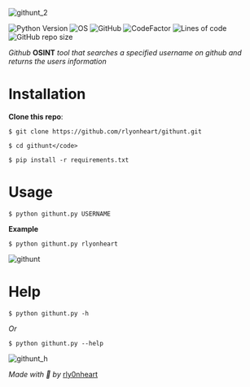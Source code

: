 ![githunt_2](https://user-images.githubusercontent.com/74001397/132065910-7f1b15b9-57ee-4907-ba28-87f3212344d1.png)

![Python Version](https://img.shields.io/badge/python-3.x-blue?style=flat&logo=python)
![OS](https://img.shields.io/badge/OS-GNU%2FLinux-red?style=flat&logo=linux)
![GitHub](https://img.shields.io/github/license/rlyonheart/githunt?style=flat)
![CodeFactor](https://www.codefactor.io/repository/github/rlyonheart/githunt/badge)
![Lines of code](https://img.shields.io/tokei/lines/github/rlyonheart/githunt)
![GitHub repo size](https://img.shields.io/github/repo-size/rlyonheart/githunt)

*Github* **OSINT** *tool that searches a specified username on github and returns the users information*

# Installation
**Clone this repo**:
```
$ git clone https://github.com/rlyonheart/githunt.git
  
$ cd githunt</code>

$ pip install -r requirements.txt
```
  
# Usage
```
$ python githunt.py USERNAME
```
  
**Example**
```
$ python githunt.py rlyonheart
```
![githunt](https://user-images.githubusercontent.com/74001397/134128478-9b197db4-a2a3-498d-a14e-246c93c8797b.gif)


# Help
```
$ python githunt.py -h
```

*Or*
```
$ python githunt.py --help
```
![githunt_h](https://user-images.githubusercontent.com/74001397/134130619-097527de-7fdb-4ac8-8298-f936e10068a1.gif)



*Made with 🖤 by* [rly0nheart](https://about.me/rlyonheart)
